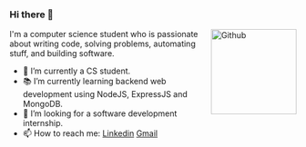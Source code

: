 ### Hi there 👋

<img width="150px" height="150px" align="right" alt="Github" src="https://images.unsplash.com/photo-1525547719571-a2d4ac8945e2?q=80&w=1964&auto=format&fit=crop&ixlib=rb-4.0.3&ixid=M3wxMjA3fDB8MHxwaG90by1wYWdlfHx8fGVufDB8fHx8fA%3D%3D" />

I'm a computer science student who is passionate about writing code, solving problems, automating stuff, and building software.

- 🔭 I’m currently a CS student.
- 📚 I’m currently learning  backend web development using NodeJS, ExpressJS and MongoDB.
- 👯 I’m looking for a software development internship. 
- 📫 How to reach me: [Linkedin](https://www.linkedin.com/in/koussay-hajri/) [Gmail](mailto:hajrikoussay03@gmail.com)
